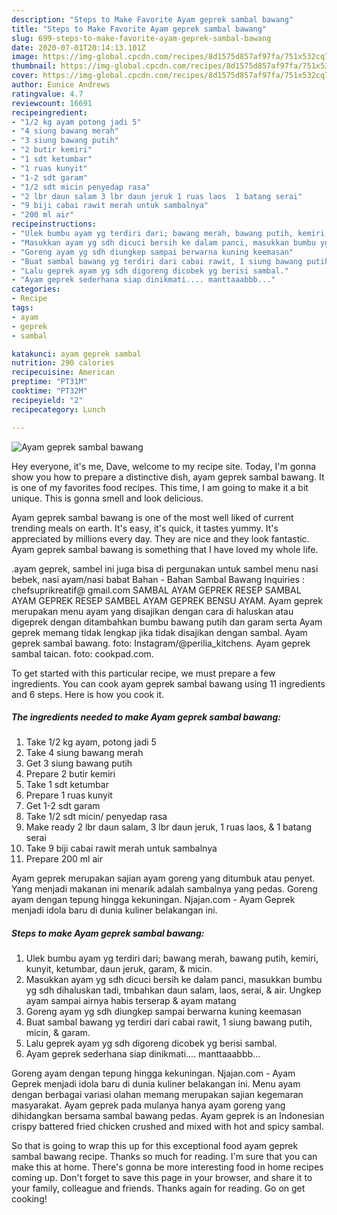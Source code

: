 ```yaml
---
description: "Steps to Make Favorite Ayam geprek sambal bawang"
title: "Steps to Make Favorite Ayam geprek sambal bawang"
slug: 699-steps-to-make-favorite-ayam-geprek-sambal-bawang
date: 2020-07-01T20:14:13.101Z
image: https://img-global.cpcdn.com/recipes/8d1575d857af97fa/751x532cq70/ayam-geprek-sambal-bawang-foto-resep-utama.jpg
thumbnail: https://img-global.cpcdn.com/recipes/8d1575d857af97fa/751x532cq70/ayam-geprek-sambal-bawang-foto-resep-utama.jpg
cover: https://img-global.cpcdn.com/recipes/8d1575d857af97fa/751x532cq70/ayam-geprek-sambal-bawang-foto-resep-utama.jpg
author: Eunice Andrews
ratingvalue: 4.7
reviewcount: 16691
recipeingredient:
- "1/2 kg ayam potong jadi 5"
- "4 siung bawang merah"
- "3 siung bawang putih"
- "2 butir kemiri"
- "1 sdt ketumbar"
- "1 ruas kunyit"
- "1-2 sdt garam"
- "1/2 sdt micin penyedap rasa"
- "2 lbr daun salam 3 lbr daun jeruk 1 ruas laos  1 batang serai"
- "9 biji cabai rawit merah untuk sambalnya"
- "200 ml air"
recipeinstructions:
- "Ulek bumbu ayam yg terdiri dari; bawang merah, bawang putih, kemiri, kunyit, ketumbar, daun jeruk, garam, &amp; micin."
- "Masukkan ayam yg sdh dicuci bersih ke dalam panci, masukkan bumbu yg sdh dihaluskan tadi, tmbahkan daun salam, laos, serai, &amp; air. Ungkep ayam sampai airnya habis terserap &amp; ayam matang"
- "Goreng ayam yg sdh diungkep sampai berwarna kuning keemasan"
- "Buat sambal bawang yg terdiri dari cabai rawit, 1 siung bawang putih, micin, &amp; garam."
- "Lalu geprek ayam yg sdh digoreng dicobek yg berisi sambal."
- "Ayam geprek sederhana siap dinikmati.... manttaaabbb..."
categories:
- Recipe
tags:
- ayam
- geprek
- sambal

katakunci: ayam geprek sambal 
nutrition: 290 calories
recipecuisine: American
preptime: "PT31M"
cooktime: "PT32M"
recipeyield: "2"
recipecategory: Lunch

---
```



![Ayam geprek sambal bawang](https://img-global.cpcdn.com/recipes/8d1575d857af97fa/751x532cq70/ayam-geprek-sambal-bawang-foto-resep-utama.jpg)

Hey everyone, it's me, Dave, welcome to my recipe site. Today, I'm gonna show you how to prepare a distinctive dish, ayam geprek sambal bawang. It is one of my favorites food recipes. This time, I am going to make it a bit unique. This is gonna smell and look delicious.

Ayam geprek sambal bawang is one of the most well liked of current trending meals on earth. It's easy, it's quick, it tastes yummy. It's appreciated by millions every day. They are nice and they look fantastic. Ayam geprek sambal bawang is something that I have loved my whole life.

.ayam geprek, sambel ini juga bisa di pergunakan untuk sambel menu nasi bebek, nasi ayam/nasi babat Bahan - Bahan Sambal Bawang Inquiries : chefsuprikreatif@ gmail.com SAMBAL AYAM GEPREK RESEP SAMBAL AYAM GEPREK RESEP SAMBEL AYAM GEPREK BENSU AYAM. Ayam geprek merupakan menu ayam yang disajikan dengan cara di haluskan atau digeprek dengan ditambahkan bumbu bawang putih dan garam serta Ayam geprek memang tidak lengkap jika tidak disajikan dengan sambal. Ayam geprek sambal bawang. foto: Instagram/@perilia_kitchens. Ayam geprek sambal taican. foto: cookpad.com.


To get started with this particular recipe, we must prepare a few ingredients. You can cook ayam geprek sambal bawang using 11 ingredients and 6 steps. Here is how you cook it.

<!--inarticleads1-->

##### The ingredients needed to make Ayam geprek sambal bawang:

1. Take 1/2 kg ayam, potong jadi 5
1. Take 4 siung bawang merah
1. Get 3 siung bawang putih
1. Prepare 2 butir kemiri
1. Take 1 sdt ketumbar
1. Prepare 1 ruas kunyit
1. Get 1-2 sdt garam
1. Take 1/2 sdt micin/ penyedap rasa
1. Make ready 2 lbr daun salam, 3 lbr daun jeruk, 1 ruas laos, &amp; 1 batang serai
1. Take 9 biji cabai rawit merah untuk sambalnya
1. Prepare 200 ml air


Ayam geprek merupakan sajian ayam goreng yang ditumbuk atau penyet. Yang menjadi makanan ini menarik adalah sambalnya yang pedas. Goreng ayam dengan tepung hingga kekuningan. Njajan.com - Ayam Geprek menjadi idola baru di dunia kuliner belakangan ini. 

<!--inarticleads2-->

##### Steps to make Ayam geprek sambal bawang:

1. Ulek bumbu ayam yg terdiri dari; bawang merah, bawang putih, kemiri, kunyit, ketumbar, daun jeruk, garam, &amp; micin.
1. Masukkan ayam yg sdh dicuci bersih ke dalam panci, masukkan bumbu yg sdh dihaluskan tadi, tmbahkan daun salam, laos, serai, &amp; air. Ungkep ayam sampai airnya habis terserap &amp; ayam matang
1. Goreng ayam yg sdh diungkep sampai berwarna kuning keemasan
1. Buat sambal bawang yg terdiri dari cabai rawit, 1 siung bawang putih, micin, &amp; garam.
1. Lalu geprek ayam yg sdh digoreng dicobek yg berisi sambal.
1. Ayam geprek sederhana siap dinikmati.... manttaaabbb...


Goreng ayam dengan tepung hingga kekuningan. Njajan.com - Ayam Geprek menjadi idola baru di dunia kuliner belakangan ini. Menu ayam dengan berbagai variasi olahan memang merupakan sajian kegemaran masyarakat. Ayam geprek pada mulanya hanya ayam goreng yang dihidangkan bersama sambal bawang pedas. Ayam geprek is an Indonesian crispy battered fried chicken crushed and mixed with hot and spicy sambal. 

So that is going to wrap this up for this exceptional food ayam geprek sambal bawang recipe. Thanks so much for reading. I'm sure that you can make this at home. There's gonna be more interesting food in home recipes coming up. Don't forget to save this page in your browser, and share it to your family, colleague and friends. Thanks again for reading. Go on get cooking!
